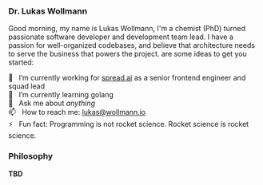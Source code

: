 ### Dr. Lukas Wollmann

Good morning,
my name is Lukas Wollmann, I'm a chemist (PhD) turned passionate software developer and development team lead. I have a passion for well-organized codebases, and believe that architecture needs to serve the business that powers the project.
 are some ideas to get you started:

🔭  &nbsp; I’m currently working for [spread.ai](https://www.spread.ai) as a senior frontend engineer and squad lead </br>
🌱  &nbsp; I’m currently learning golang </br>
💬  &nbsp; Ask me about _anything_ </br>
📫  &nbsp; How to reach me: lukas@wollmann.io </br>
⚡  &nbsp; Fun fact: Programming is not rocket science. Rocket science is rocket science. </br>


### Philosophy
**TBD**

